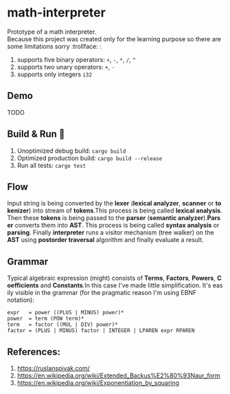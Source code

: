 # math-interpreter

Prototype of a math interpreter. Because this project was created only for the learning purpose so there are some limitations sorry :trollface: :

1. supports five binary operators: `+`, `-`, `*`, `/`, `^`
2. supports two unary operators: `+`, `-`
3. supports only integers `i32`

## Demo
TODO

## Build & Run :construction_worker:

1. Unoptimized debug build: `cargo build`
2. Optimized production build: `cargo build --release`
3. Run all tests: `cargo test`

## Flow

Input string is being converted by the **lexer** (**lexical analyzer**, **scanner** or **tokenizer**) into stream of **tokens**.This process is being called __lexical analysis__.  Then these **tokens** is being passed to the **parser** (**semantic analyzer**).**Parser** converts them into **AST**. This process is being called __syntax analysis__ or __parsing__. Finally **interpreter** runs a visitor mechanism (tree walker) on the **AST** using **postorder traversal** algorithm and finally evaluate a result.

## Grammar

Typical algebraic expression (might) consists of **Terms**, **Factors**, **Powers**, **Coefficients** and **Constants**.In this case I've made little simplification. It's easily visible in the grammar (for the pragmatic reason I'm using EBNF notation):

```
expr   = power ((PLUS | MINUS) power)*
power  = term (POW term)*
term   = factor ((MUL | DIV) power)*
factor = (PLUS | MINUS) factor | INTEGER | LPAREN expr RPAREN
```

## References:

1. https://ruslanspivak.com/
2. https://en.wikipedia.org/wiki/Extended_Backus%E2%80%93Naur_form
3. https://en.wikipedia.org/wiki/Exponentiation_by_squaring
